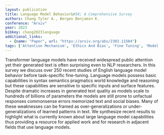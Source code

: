 ```yaml
---
layout: publication
title: Language Model Behavior&#58; A Comprehensive Survey
authors: Chang Tyler A., Bergen Benjamin K.
conference: "Arxiv"
year: 2023
bibkey: chang2023language
additional_links:
  - {name: "Paper", url: "https://arxiv.org/abs/2303.11504"}
tags: ['Attention Mechanism', 'Ethics And Bias', 'Fine Tuning', 'Model Architecture', 'Pretraining Methods', 'RAG', 'Reinforcement Learning', 'Survey Paper', 'Training Techniques', 'Transformer']
---
```

Transformer language models have received widespread public attention yet their generated text is often surprising even to NLP researchers. In this survey we discuss over 250 recent studies of English language model behavior before task-specific fine-tuning. Language models possess basic capabilities in syntax semantics pragmatics world knowledge and reasoning but these capabilities are sensitive to specific inputs and surface features. Despite dramatic increases in generated text quality as models scale to hundreds of billions of parameters the models are still prone to unfactual responses commonsense errors memorized text and social biases. Many of these weaknesses can be framed as over-generalizations or under-generalizations of learned patterns in text. We synthesize recent results to highlight what is currently known about large language model capabilities thus providing a resource for applied work and for research in adjacent fields that use language models.
